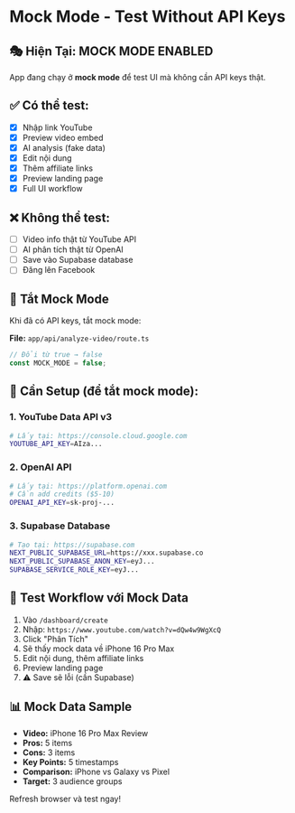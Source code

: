 # Mock Mode - Test Without API Keys

## 🎭 Hiện Tại: MOCK MODE ENABLED

App đang chạy ở **mock mode** để test UI mà không cần API keys thật.

## ✅ Có thể test:

- [x] Nhập link YouTube
- [x] Preview video embed
- [x] AI analysis (fake data)
- [x] Edit nội dung
- [x] Thêm affiliate links
- [x] Preview landing page
- [x] Full UI workflow

## ❌ Không thể test:

- [ ] Video info thật từ YouTube API
- [ ] AI phân tích thật từ OpenAI
- [ ] Save vào Supabase database
- [ ] Đăng lên Facebook

## 🔧 Tắt Mock Mode

Khi đã có API keys, tắt mock mode:

**File:** `app/api/analyze-video/route.ts`

```typescript
// Đổi từ true → false
const MOCK_MODE = false;
```

## 🔑 Cần Setup (để tắt mock mode):

### 1. YouTube Data API v3
```bash
# Lấy tại: https://console.cloud.google.com
YOUTUBE_API_KEY=AIza...
```

### 2. OpenAI API
```bash
# Lấy tại: https://platform.openai.com
# Cần add credits ($5-10)
OPENAI_API_KEY=sk-proj-...
```

### 3. Supabase Database
```bash
# Tạo tại: https://supabase.com
NEXT_PUBLIC_SUPABASE_URL=https://xxx.supabase.co
NEXT_PUBLIC_SUPABASE_ANON_KEY=eyJ...
SUPABASE_SERVICE_ROLE_KEY=eyJ...
```

## 🎯 Test Workflow với Mock Data

1. Vào `/dashboard/create`
2. Nhập: `https://www.youtube.com/watch?v=dQw4w9WgXcQ`
3. Click "Phân Tích"
4. Sẽ thấy mock data về iPhone 16 Pro Max
5. Edit nội dung, thêm affiliate links
6. Preview landing page
7. ⚠️ Save sẽ lỗi (cần Supabase)

## 📊 Mock Data Sample

- **Video:** iPhone 16 Pro Max Review
- **Pros:** 5 items
- **Cons:** 3 items
- **Key Points:** 5 timestamps
- **Comparison:** iPhone vs Galaxy vs Pixel
- **Target:** 3 audience groups

Refresh browser và test ngay!
